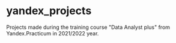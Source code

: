 # yandex_projects
 Projects made during the training course "Data Analyst plus" from Yandex.Practicum in 2021/2022 year. 
